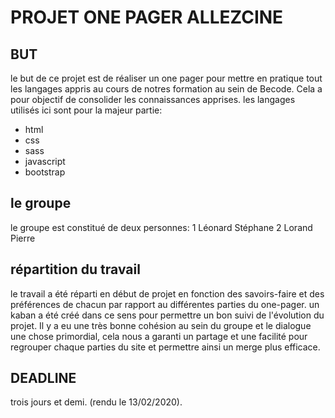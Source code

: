 # PROJET ONE PAGER ALLEZCINE


## BUT

le but de ce projet est de réaliser un one pager pour mettre en pratique tout les langages appris au cours de notres
formation au sein de Becode. Cela a pour objectif de consolider les connaissances apprises.
les langages utilisés ici sont pour la majeur partie:
  * html
  * css
  * sass
  * javascript
  * bootstrap


## le groupe

le groupe est constitué de deux personnes:
  1 Léonard Stéphane
  2 Lorand Pierre

## répartition du travail


le travail a été réparti en début de projet en fonction des savoirs-faire et des préférences de chacun par rapport au différentes parties du one-pager.
un kaban a été créé dans ce sens pour permettre un bon suivi de l'évolution du projet.
Il y a eu une très bonne cohésion au sein du groupe et le dialogue une chose primordial, cela nous a garanti un partage et une facilité pour regrouper chaque parties du site et permettre ainsi un merge plus efficace.

## DEADLINE

trois jours et demi. (rendu le 13/02/2020).


